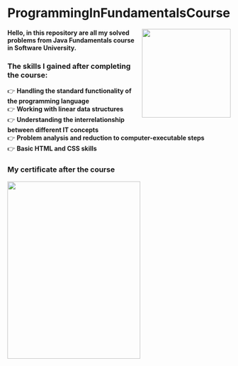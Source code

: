 # ProgrammingInFundamentalsCourse
<img align="right" src ="https://github.com/StefanHristov1997/StefanHristov1997/assets/133797718/4a7cc40b-0bcf-4068-8297-563d4d6df91c" width="200" height="200" />
<strong> Hello, in this repository are all my solved problems from Java Fundamentals course in Software University. </strong>

### Тhe skills I gained after completing the course:
👉 <strong>Handling the standard functionality of the programming language  </strong> </br>
👉 <strong> Working with linear data structures  </strong>  </br>
👉 <strong>Understanding the interrelationship between different IT concepts  </strong>  </br>
👉 <strong>Problem analysis and reduction to computer-executable steps  </strong>  </br>
👉 <strong>Basic HTML and CSS skills  </strong>  </br>

###  My certificate after the course
<img align="center" src="https://github.com/StefanHristov1997/StefanHristov1997/assets/133797718/3de9447f-c3e5-47a5-964d-9c492b9d4a5c" width="300" height="400" />
